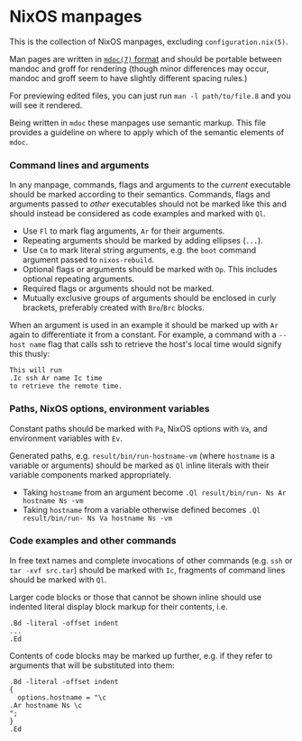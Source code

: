 # NixOS manpages

This is the collection of NixOS manpages, excluding `configuration.nix(5)`.

Man pages are written in [`mdoc(7)` format](https://mandoc.bsd.lv/man/mdoc.7.html) and should be portable between mandoc and groff for rendering (though minor differences may occur, mandoc and groff seem to have slightly different spacing rules.)

For previewing edited files, you can just run `man -l path/to/file.8` and you will see it rendered.

Being written in `mdoc` these manpages use semantic markup. This file provides a guideline on where to apply which of the semantic elements of `mdoc`.

### Command lines and arguments

In any manpage, commands, flags and arguments to the *current* executable should be marked according to their semantics. Commands, flags and arguments passed to *other* executables should not be marked like this and should instead be considered as code examples and marked with `Ql`.

 - Use `Fl` to mark flag arguments, `Ar` for their arguments.
 - Repeating arguments should be marked by adding ellipses (`...`).
 - Use `Cm` to mark literal string arguments, e.g. the `boot` command argument passed to `nixos-rebuild`.
 - Optional flags or arguments should be marked with `Op`. This includes optional repeating arguments.
 - Required flags or arguments should not be marked.
 - Mutually exclusive groups of arguments should be enclosed in curly brackets, preferably created with `Bro`/`Brc` blocks.

When an argument is used in an example it should be marked up with `Ar` again to differentiate it from a constant. For example, a command with a `--host name` flag that calls ssh to retrieve the host's local time would signify this thusly:
```
This will run
.Ic ssh Ar name Ic time
to retrieve the remote time.
```

### Paths, NixOS options, environment variables

Constant paths should be marked with `Pa`, NixOS options with `Va`, and environment variables with `Ev`.

Generated paths, e.g. `result/bin/run-hostname-vm` (where `hostname` is a variable or arguments) should be marked as `Ql` inline literals with their variable components marked appropriately.

 - Taking `hostname` from an argument become `.Ql result/bin/run- Ns Ar hostname Ns -vm`
 - Taking `hostname` from a variable otherwise defined becomes `.Ql result/bin/run- Ns Va hostname Ns -vm`

### Code examples and other commands

In free text names and complete invocations of other commands (e.g. `ssh` or `tar -xvf src.tar`) should be marked with `Ic`, fragments of command lines should be marked with `Ql`.

Larger code blocks or those that cannot be shown inline should use indented literal display block markup for their contents, i.e.
```
.Bd -literal -offset indent
...
.Ed
```
Contents of code blocks may be marked up further, e.g. if they refer to arguments that will be substituted into them:
```
.Bd -literal -offset indent
{
  options.hostname = "\c
.Ar hostname Ns \c
";
}
.Ed
```
